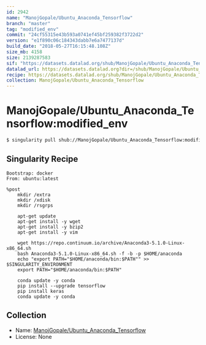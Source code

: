 ```yaml
---
id: 2942
name: "ManojGopale/Ubuntu_Anaconda_Tensorflow"
branch: "master"
tag: "modified_env"
commit: "24cf55315e43b593a0741ef45bf259382f3722d2"
version: "e1f890c06c184343dabb7e6a7477137d"
build_date: "2018-05-27T16:15:48.108Z"
size_mb: 4158
size: 2139287583
sif: "https://datasets.datalad.org/shub/ManojGopale/Ubuntu_Anaconda_Tensorflow/modified_env/2018-05-27-24cf5531-e1f890c0/e1f890c06c184343dabb7e6a7477137d.simg"
datalad_url: https://datasets.datalad.org?dir=/shub/ManojGopale/Ubuntu_Anaconda_Tensorflow/modified_env/2018-05-27-24cf5531-e1f890c0/
recipe: https://datasets.datalad.org/shub/ManojGopale/Ubuntu_Anaconda_Tensorflow/modified_env/2018-05-27-24cf5531-e1f890c0/Singularity
collection: ManojGopale/Ubuntu_Anaconda_Tensorflow
---
```


# ManojGopale/Ubuntu_Anaconda_Tensorflow:modified_env

```bash
$ singularity pull shub://ManojGopale/Ubuntu_Anaconda_Tensorflow:modified_env
```

## Singularity Recipe

```singularity
Bootstrap: docker
From: ubuntu:latest

%post
	mkdir /extra
	mkdir /xdisk
	mkdir /rsgrps

	apt-get update
	apt-get install -y wget
	apt-get install -y bzip2
	apt-get install -y vim

	wget https://repo.continuum.io/archive/Anaconda3-5.1.0-Linux-x86_64.sh
	bash Anaconda3-5.1.0-Linux-x86_64.sh -f -b -p $HOME/anaconda
	echo "export PATH="$HOME/anaconda/bin:$PATH"" >> $SINGULARITY_ENVIRONMENT
	export PATH="$HOME/anaconda/bin:$PATH"

	conda update -y conda
	pip install --upgrade tensorflow
	pip install keras
	conda update -y conda
```

## Collection

 - Name: [ManojGopale/Ubuntu_Anaconda_Tensorflow](https://github.com/ManojGopale/Ubuntu_Anaconda_Tensorflow)
 - License: None


